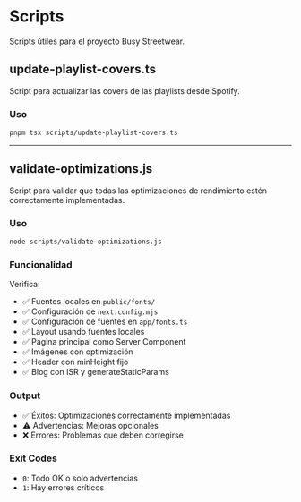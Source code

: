 # Scripts

Scripts útiles para el proyecto Busy Streetwear.

## update-playlist-covers.ts

Script para actualizar las covers de las playlists desde Spotify.

### Uso

```bash
pnpm tsx scripts/update-playlist-covers.ts
```

---

## validate-optimizations.js

Script para validar que todas las optimizaciones de rendimiento estén correctamente implementadas.

### Uso

```bash
node scripts/validate-optimizations.js
```

### Funcionalidad

Verifica:
- ✅ Fuentes locales en `public/fonts/`
- ✅ Configuración de `next.config.mjs`
- ✅ Configuración de fuentes en `app/fonts.ts`
- ✅ Layout usando fuentes locales
- ✅ Página principal como Server Component
- ✅ Imágenes con optimización
- ✅ Header con minHeight fijo
- ✅ Blog con ISR y generateStaticParams

### Output

- ✅ Éxitos: Optimizaciones correctamente implementadas
- ⚠️ Advertencias: Mejoras opcionales
- ❌ Errores: Problemas que deben corregirse

### Exit Codes

- `0`: Todo OK o solo advertencias
- `1`: Hay errores críticos
